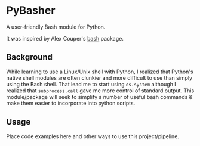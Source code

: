 PyBasher
=============
A user-friendly Bash module for Python.

It was inspired by Alex Couper's [bash](https://github.com/alexcouper/bash) package.

Background
----------
While learning to use a Linux/Unix shell with Python, I realized that Python's
native shell modules are often clunkier and more difficult to use than simply
using the Bash shell. That lead me to start using `os.system` although I
realized that `subprocess.call` gave me more control of standard output. This
module/package will seek to simplify a number of useful bash commands & make
them easier to incorporate into python scripts.


Usage
-----
Place code examples here and other ways to use this project/pipeline.


